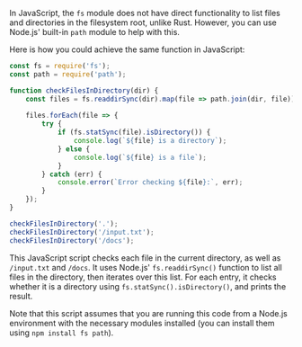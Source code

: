 In JavaScript, the `fs` module does not have direct functionality to list files and directories in the filesystem root, unlike Rust. However, you can use Node.js' built-in `path` module to help with this.

Here is how you could achieve the same function in JavaScript:

```javascript
const fs = require('fs');
const path = require('path');

function checkFilesInDirectory(dir) {
    const files = fs.readdirSync(dir).map(file => path.join(dir, file));
    
    files.forEach(file => {
        try {
            if (fs.statSync(file).isDirectory()) {
                console.log(`${file} is a directory`);
            } else {
                console.log(`${file} is a file`);
            }
        } catch (err) {
            console.error(`Error checking ${file}:`, err);
        }
    });
}

checkFilesInDirectory('.');
checkFilesInDirectory('/input.txt');
checkFilesInDirectory('/docs');
```

This JavaScript script checks each file in the current directory, as well as `/input.txt` and `/docs`. It uses Node.js' `fs.readdirSync()` function to list all files in the directory, then iterates over this list. For each entry, it checks whether it is a directory using `fs.statSync().isDirectory()`, and prints the result.

Note that this script assumes that you are running this code from a Node.js environment with the necessary modules installed (you can install them using `npm install fs path`).
